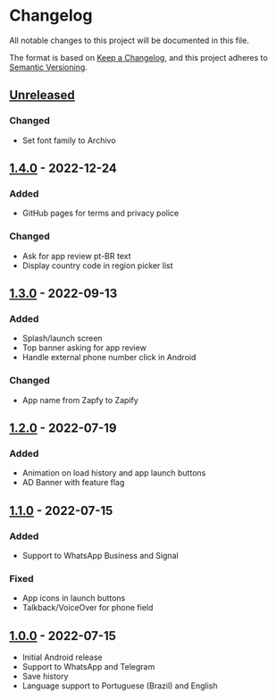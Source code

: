 # Changelog
All notable changes to this project will be documented in this file.

The format is based on [Keep a Changelog](https://keepachangelog.com/en/1.0.0/),
and this project adheres to [Semantic Versioning](https://semver.org/spec/v2.0.0.html).

## [Unreleased]

### Changed

- Set font family to Archivo

## [1.4.0] - 2022-12-24

### Added

- GitHub pages for terms and privacy police

### Changed

- Ask for app review pt-BR text
- Display country code in region picker list

## [1.3.0] - 2022-09-13

### Added

- Splash/launch screen
- Top banner asking for app review
- Handle external phone number click in Android

### Changed

- App name from Zapfy to Zapify

## [1.2.0] - 2022-07-19

### Added

- Animation on load history and app launch buttons
- AD Banner with feature flag

## [1.1.0] - 2022-07-15

### Added

- Support to WhatsApp Business and Signal

### Fixed

- App icons in launch buttons
- Talkback/VoiceOver for phone field

## [1.0.0] - 2022-07-15

- Initial Android release
- Support to WhatsApp and Telegram
- Save history
- Language support to Portuguese (Brazil) and English

[Unreleased]: https://github.com/trilobitech/zapify/compare/v1.4.0...HEAD
[1.4.0]: https://github.com/trilobitech/zapify/compare/v1.3.0...1.4.0
[1.3.0]: https://github.com/trilobitech/zapify/compare/v1.2.0...v1.3.0
[1.2.0]: https://github.com/trilobitech/zapify/compare/v1.1.0...v1.2.0
[1.1.0]: https://github.com/trilobitech/zapify/compare/v1.0.0...v1.1.0
[1.0.0]: https://github.com/trilobitech/zapify/releases/tag/v1.0.0
